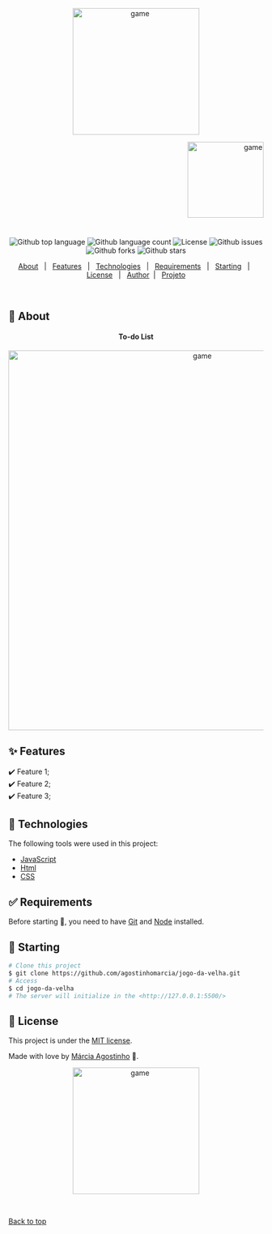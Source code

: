 

<p align="center">
   <img src="https://media.giphy.com/media/TkdDCfDHYtTvZK1DNP/giphy.gif" alt="game" width="250"/>
</p>

<p align="right">
   <img src="https://media.giphy.com/media/10RgZyfaX0HBSg/giphy.gif" alt="game" width="150"/>
</p>




<h1 align="center"></h1>

<p align="center">
  <img alt="Github top language" src="https://img.shields.io/github/languages/top/agostinhomarcia/jogo-da-velha?color=00FF00">

  <img alt="Github language count" src="https://img.shields.io/github/languages/count/agostinhomarcia/jogo-da-velha?color=00FF00">

  <!-- <img alt="Repository size" src="https://img.shields.io/agostinhomarcia/jogo-da-velha?color=008B8B"> -->

  <img alt="License" src="https://img.shields.io/github/license/agostinhomarcia/jogo-da-velha?color=00FF00">

   <img alt="Github issues" src="https://img.shields.io/github/issues/agostinhomarcia/jogo-da-velha?color=00FF00" /> 

   <img alt="Github forks" src="https://img.shields.io/github/forks/agostinhomarcia/jogo-da-velha?color=00FF00" /> 

   <img alt="Github stars" src="https://img.shields.io/github/stars/agostinhomarcia/jogo-da-velha?color=00FF00" /> 
</p>


<p align="center">
  <a href="#dart-about">About</a> &#xa0; | &#xa0; 
  <a href="#sparkles-features">Features</a> &#xa0; | &#xa0;
  <a href="#rocket-technologies">Technologies</a> &#xa0; | &#xa0;
  <a href="#white_check_mark-requirements">Requirements</a> &#xa0; | &#xa0;
  <a href="#checkered_flag-starting">Starting</a> &#xa0; | &#xa0;
  <a href="#memo-license">License</a> &#xa0; | &#xa0;
  <a href="https://github.com/agostinhomarcia" target="_blank">Author</a>&#xa0; | &#xa0
  <a href="https://jogo-da-velha-rouge-six.vercel.app/" target="_blank" rel="noopener noreferrer">Projeto</a>
</p>

<br>

## :dart: About ##


<h4 align="center"> To-do List </h4>

<p align="center">
   <img src="https://media.giphy.com/media/WQHblAupXEqm43jHJ2/giphy.gif" alt="game" width="750"/>
</p>


## :sparkles: Features ##

:heavy_check_mark: Feature 1;\
:heavy_check_mark: Feature 2;\
:heavy_check_mark: Feature 3;

## :rocket: Technologies ##

The following tools were used in this project:


- [JavaScript](https://developer.mozilla.org/pt-BR/docs/Web/JavaScript) 
- [Html](https://developer.mozilla.org/pt-BR/docs/Web/HTML/Element/html/)  
- [CSS](https://developer.mozilla.org/pt-BR/docs/Web/CSS)  


## :white_check_mark: Requirements ##

Before starting :checkered_flag:, you need to have [Git](https://git-scm.com) and [Node](https://nodejs.org/en/) installed.

## :checkered_flag: Starting ##


```bash
# Clone this project
$ git clone https://github.com/agostinhomarcia/jogo-da-velha.git
# Access
$ cd jogo-da-velha
# The server will initialize in the <http://127.0.0.1:5500/>
```


## :memo: License ##


This project is under the [MIT license](./LICENSE).

Made with love by [Márcia Agostinho](https://github.com/agostinhomarcia) 🚀.




<p align="center">
   <img src="https://media.giphy.com/media/q6Gsa9ohQWpfG/giphy.gif" alt="game" width="250"/>
</p>

&#xa0;

<a href="#top">Back to top </a>

